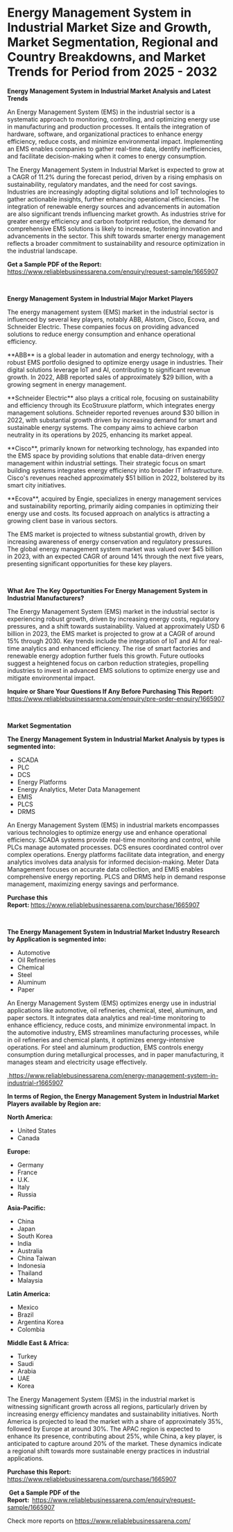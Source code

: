 <p><h1>Energy Management System in Industrial Market Size and Growth, Market Segmentation, Regional and Country Breakdowns, and Market Trends for Period from 2025 -  2032</h1></p><p><strong>Energy Management System in Industrial Market Analysis and Latest Trends</strong></p>
<p><p>An Energy Management System (EMS) in the industrial sector is a systematic approach to monitoring, controlling, and optimizing energy use in manufacturing and production processes. It entails the integration of hardware, software, and organizational practices to enhance energy efficiency, reduce costs, and minimize environmental impact. Implementing an EMS enables companies to gather real-time data, identify inefficiencies, and facilitate decision-making when it comes to energy consumption.</p><p>The Energy Management System in Industrial Market is expected to grow at a CAGR of 11.2% during the forecast period, driven by a rising emphasis on sustainability, regulatory mandates, and the need for cost savings. Industries are increasingly adopting digital solutions and IoT technologies to gather actionable insights, further enhancing operational efficiencies. The integration of renewable energy sources and advancements in automation are also significant trends influencing market growth. As industries strive for greater energy efficiency and carbon footprint reduction, the demand for comprehensive EMS solutions is likely to increase, fostering innovation and advancements in the sector. This shift towards smarter energy management reflects a broader commitment to sustainability and resource optimization in the industrial landscape.</p></p>
<p><strong>Get a Sample PDF of the Report:&nbsp;</strong> <a href="https://www.reliablebusinessarena.com/enquiry/request-sample/1665907?utm_campaign=1871&utm_medium=2&utm_source=Github&utm_content=ia&utm_term=07042025&utm_id=energy-management-system-in-industrial">https://www.reliablebusinessarena.com/enquiry/request-sample/1665907</a></p>
<p>&nbsp;</p>
<p><strong>Energy Management System in Industrial Major Market Players</strong></p>
<p><p>The energy management system (EMS) market in the industrial sector is influenced by several key players, notably ABB, Alstom, Cisco, Ecova, and Schneider Electric. These companies focus on providing advanced solutions to reduce energy consumption and enhance operational efficiency.</p><p>**ABB** is a global leader in automation and energy technology, with a robust EMS portfolio designed to optimize energy usage in industries. Their digital solutions leverage IoT and AI, contributing to significant revenue growth. In 2022, ABB reported sales of approximately $29 billion, with a growing segment in energy management.</p><p>**Schneider Electric** also plays a critical role, focusing on sustainability and efficiency through its EcoStruxure platform, which integrates energy management solutions. Schneider reported revenues around $30 billion in 2022, with substantial growth driven by increasing demand for smart and sustainable energy systems. The company aims to achieve carbon neutrality in its operations by 2025, enhancing its market appeal.</p><p>**Cisco**, primarily known for networking technology, has expanded into the EMS space by providing solutions that enable data-driven energy management within industrial settings. Their strategic focus on smart building systems integrates energy efficiency into broader IT infrastructure. Cisco's revenues reached approximately $51 billion in 2022, bolstered by its smart city initiatives.</p><p>**Ecova**, acquired by Engie, specializes in energy management services and sustainability reporting, primarily aiding companies in optimizing their energy use and costs. Its focused approach on analytics is attracting a growing client base in various sectors.</p><p>The EMS market is projected to witness substantial growth, driven by increasing awareness of energy conservation and regulatory pressures. The global energy management system market was valued over $45 billion in 2023, with an expected CAGR of around 14% through the next five years, presenting significant opportunities for these key players.</p></p>
<p>&nbsp;</p>
<p><strong>What Are The Key Opportunities For Energy Management System in Industrial Manufacturers?</strong></p>
<p><p>The Energy Management System (EMS) market in the industrial sector is experiencing robust growth, driven by increasing energy costs, regulatory pressures, and a shift towards sustainability. Valued at approximately USD 6 billion in 2023, the EMS market is projected to grow at a CAGR of around 15% through 2030. Key trends include the integration of IoT and AI for real-time analytics and enhanced efficiency. The rise of smart factories and renewable energy adoption further fuels this growth. Future outlooks suggest a heightened focus on carbon reduction strategies, propelling industries to invest in advanced EMS solutions to optimize energy use and mitigate environmental impact.</p></p>
<p><strong>Inquire or Share Your Questions If Any Before Purchasing This Report:</strong> <a href="https://www.reliablebusinessarena.com/enquiry/pre-order-enquiry/1665907?utm_campaign=1871&utm_medium=2&utm_source=Github&utm_content=ia&utm_term=07042025&utm_id=energy-management-system-in-industrial">https://www.reliablebusinessarena.com/enquiry/pre-order-enquiry/1665907</a></p>
<p>&nbsp;</p>
<p><strong>Market Segmentation</strong></p>
<p><strong>The Energy Management System in Industrial Market Analysis by types is segmented into:</strong></p>
<p><ul><li>SCADA</li><li>PLC</li><li>DCS</li><li>Energy Platforms</li><li>Energy Analytics, Meter Data Management</li><li>EMIS</li><li>PLCS</li><li>DRMS</li></ul></p>
<p><p>An Energy Management System (EMS) in industrial markets encompasses various technologies to optimize energy use and enhance operational efficiency. SCADA systems provide real-time monitoring and control, while PLCs manage automated processes. DCS ensures coordinated control over complex operations. Energy platforms facilitate data integration, and energy analytics involves data analysis for informed decision-making. Meter Data Management focuses on accurate data collection, and EMIS enables comprehensive energy reporting. PLCS and DRMS help in demand response management, maximizing energy savings and performance.</p></p>
<p><strong>Purchase this Report:&nbsp;</strong><a href="https://www.reliablebusinessarena.com/purchase/1665907?utm_campaign=1871&utm_medium=2&utm_source=Github&utm_content=ia&utm_term=07042025&utm_id=energy-management-system-in-industrial">https://www.reliablebusinessarena.com/purchase/1665907</a></p>
<p>&nbsp;</p>
<p><strong>The Energy Management System in Industrial Market Industry Research by Application is segmented into:</strong></p>
<p><ul><li>Automotive</li><li>Oil Refineries</li><li>Chemical</li><li>Steel</li><li>Aluminum</li><li>Paper</li></ul></p>
<p><p>An Energy Management System (EMS) optimizes energy use in industrial applications like automotive, oil refineries, chemical, steel, aluminum, and paper sectors. It integrates data analytics and real-time monitoring to enhance efficiency, reduce costs, and minimize environmental impact. In the automotive industry, EMS streamlines manufacturing processes, while in oil refineries and chemical plants, it optimizes energy-intensive operations. For steel and aluminum production, EMS controls energy consumption during metallurgical processes, and in paper manufacturing, it manages steam and electricity usage effectively.</p></p>
<p><a href="https://www.reliablebusinessarena.com/energy-management-system-in-industrial-r1665907?utm_campaign=1871&utm_medium=2&utm_source=Github&utm_content=ia&utm_term=07042025&utm_id=energy-management-system-in-industrial">&nbsp;https://www.reliablebusinessarena.com/energy-management-system-in-industrial-r1665907</a></p>
<p><strong>In terms of Region, the Energy Management System in Industrial Market Players available by Region are:</strong></p>
<p>
    <p> <strong> North America: </strong>
        <ul>
            <li>United States</li>
            <li>Canada</li>
        </ul>
        </p> 
    <p> <strong> Europe: </strong>
        <ul>
            <li>Germany</li>
            <li>France</li>
            <li>U.K.</li>
            <li>Italy</li>
            <li>Russia</li>
        </ul>
        </p> 
    <p> <strong> Asia-Pacific: </strong>
        <ul>
            <li>China</li>
            <li>Japan</li>
            <li>South Korea</li>
            <li>India</li>
            <li>Australia</li>
            <li>China Taiwan</li>
            <li>Indonesia</li>
            <li>Thailand</li>
            <li>Malaysia</li>
        </ul>
        </p> 
    <p> <strong> Latin America: </strong>
        <ul>
            <li>Mexico</li>
            <li>Brazil</li>
            <li>Argentina Korea</li>
            <li>Colombia</li>
        </ul>
        </p> 
    <p> <strong> Middle East & Africa: </strong>
        <ul>
            <li>Turkey</li>
            <li>Saudi</li>
            <li>Arabia</li>
            <li>UAE</li>
            <li>Korea</li>
        </ul>
    </p>
    </p>
<p><p>The Energy Management System (EMS) in the industrial market is witnessing significant growth across all regions, particularly driven by increasing energy efficiency mandates and sustainability initiatives. North America is projected to lead the market with a share of approximately 35%, followed by Europe at around 30%. The APAC region is expected to enhance its presence, contributing about 25%, while China, a key player, is anticipated to capture around 20% of the market. These dynamics indicate a regional shift towards more sustainable energy practices in industrial applications.</p></p>
<p><strong>Purchase this Report: </strong><a href="https://www.reliablebusinessarena.com/purchase/1665907?utm_campaign=1871&utm_medium=2&utm_source=Github&utm_content=ia&utm_term=07042025&utm_id=energy-management-system-in-industrial">https://www.reliablebusinessarena.com/purchase/1665907</a></p>
<p>&nbsp;<strong>Get a Sample PDF of the Report:&nbsp;&nbsp;</strong><a href="https://www.reliablebusinessarena.com/enquiry/request-sample/1665907?utm_campaign=1871&utm_medium=2&utm_source=Github&utm_content=ia&utm_term=07042025&utm_id=energy-management-system-in-industrial">https://www.reliablebusinessarena.com/enquiry/request-sample/1665907</a></p>
<p><strong></strong></p>
<p>Check more reports on <a href="https://www.reliablebusinessarena.com/?utm_campaign=1871&utm_medium=2&utm_source=Github&utm_content=ia&utm_term=07042025&utm_id=energy-management-system-in-industrial">https://www.reliablebusinessarena.com/</a></p>